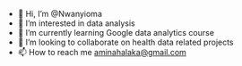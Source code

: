 - 👋 Hi, I’m @Nwanyioma
- 👀 I’m interested in data analysis
- 🌱 I’m currently learning Google data analytics course
- 💞️ I’m looking to collaborate on health data related projects
- 📫 How to reach me aminahalaka@gmail.com

<!---
Nwanyioma/Nwanyioma is a ✨ special ✨ repository because its `README.md` (this file) appears on your GitHub profile.
You can click the Preview link to take a look at your changes.
--->
